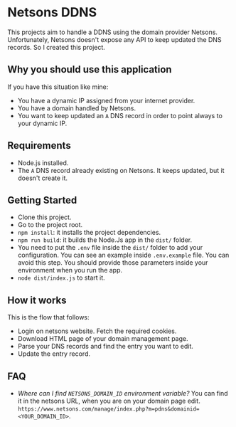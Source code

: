 # Netsons DDNS

This projects aim to handle a DDNS using the domain provider Netsons.
Unfortunately, Netsons doesn't expose any API to keep updated the DNS records. So I created this project.

## Why you should use this application

If you have this situation like mine:

- You have a dynamic IP assigned from your internet provider.
- You have a domain handled by Netsons.
- You want to keep updated an `A` DNS record in order to point always to your dynamic IP.

## Requirements

- Node.js installed.
- The `A` DNS record already existing on Netsons. It keeps updated, but it doesn't create it.

## Getting Started

- Clone this project.
- Go to the project root.
- `npm install`: it installs the project dependencies.
- `npm run build`: it builds the Node.Js app in the `dist/` folder.
- You need to put the `.env` file inside the `dist/` folder to add your configuration. You can see an example inside `.env.example` file.
  You can avoid this step. You should provide those parameters inside your environment when you run the app.
- `node dist/index.js` to start it.

## How it works

This is the flow that follows:

- Login on netsons website. Fetch the required cookies.
- Download HTML page of your domain management page.
- Parse your DNS records and find the entry you want to edit.
- Update the entry record.

## FAQ

- *Where can I find `NETSONS_DOMAIN_ID` environment variable?* You can find it in the netsons URL, when you are on your domain page edit.
  `https://www.netsons.com/manage/index.php?m=pdns&domainid=<YOUR_DOMAIN_ID>`.
